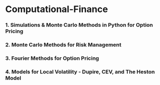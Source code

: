 # Computational-Finance

### 1. Simulations & Monte Carlo Methods in Python for Option Pricing

### 2. Monte Carlo Methods for Risk Management

### 3. Fourier Methods for Option Pricing

### 4. Models for Local Volatility - Dupire, CEV, and The Heston Model
